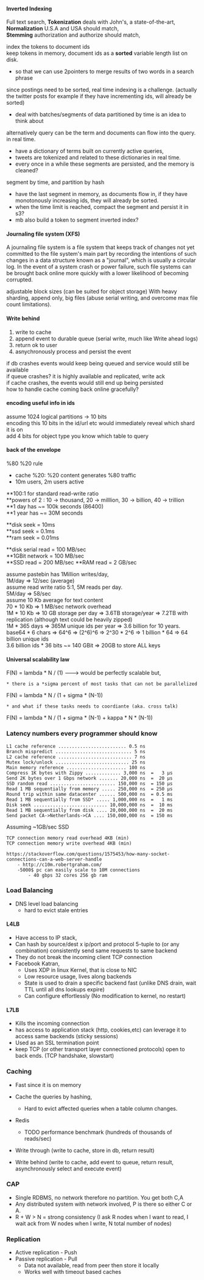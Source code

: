 #### Inverted Indexing
Full text search, 
**Tokenization** deals with John's, a state-of-the-art,  
**Normalization** U.S.A and USA should match,  
**Stemming** authorization and authorize should match,  

index the tokens to document ids  
keep tokens in memory, document ids as a **sorted** variable length list on disk.
  * so that we can use 2pointers to merge results of two words in a search phrase

since postings need to be sorted, real time indexing is a challenge. (actually the twitter posts for example if they have incrementing ids, will already be sorted)
  * deal with batches/segments of data partitioned by time is an idea to think about

alternatively query can be the term and documents can flow into the query. in real time.
  * have a dictionary of terms built on currently active queries,
  * tweets are tokenized and related to these dictionaries in real time.
  * every once in a while these segments are persisted, and the memory is cleaned?
  
segment by time, and partition by hash
* have the last segment in memory, as documents flow in, if they have monotonously increasing ids, they will already be sorted.
* when the time limit is reached, compact the segment and persist it in s3?
* mb also build a token to segment inverted index?
  
#### Journaling file system (XFS)
A journaling file system is a file system that keeps track of changes not yet committed to the file system's main part by recording the intentions of such changes in a data structure known as a "journal", which is usually a circular log. In the event of a system crash or power failure, such file systems can be brought back online more quickly with a lower likelihood of becoming corrupted.

adjustable block sizes (can be suited for object storage)
With heavy sharding, append only, big files (abuse serial writing, and overcome max file count limitations).

#### Write behind
1. write to cache
2. append event to durable queue (serial write, much like Write ahead logs)
3. return ok to user
4. asnychronously process and persist the event

if db crashes events would keep being queued and service would still be available  
if queue crashes? it is highly available and replicated, write ack  
if cache crashes, the events would still end up being persisted  
how to handle cache coming back online gracefully?  

#### encoding useful info in ids

assume 1024 logical partitions -> 10 bits  
encoding this 10 bits in the id/url etc would immediately reveal which shard it is on  
add 4 bits for object type you know which table to query  

#### back of the envelope 

%80 %20 rule  
  * cache %20: %20 content generates %80 traffic  
  * 10m users, 2m users active  

**100:1 for standard read-write ratio  
**powers of 2 : 10 -> thousand, 20 -> milllion, 30 -> billion, 40 -> trillion  
**1 day has ~= 100k seconds (86400)  
**1 year has ~= 30M seconds

**disk seek = 10ms  
**ssd seek = 0.1ms  
**ram seek = 0.01ms  

**disk serial read = 100 MB/sec  
**1GBit network = 100 MB/sec  
**SSD read = 200 MB/sec
**RAM read = 2 GB/sec


assume pastebin has 1Million writes/day,  
1M/day => 12/sec (average)  
assume read write ratio 5:1, 5M reads per day.  
5M/day => 58/sec  
assume 10 Kb average for text content  
70 * 10 Kb => 1 MB/sec network overhead  
1M * 10 Kb => 10 GB storage per day => 3.6TB storage/year => 7.2TB with replication (although text could be heavily zipped)  
1M * 365 days => 365M unique ids per year => 3.6 billion for 10 years.  
base64 * 6 chars => 64^6 => (2^6)^6 => 2^30 * 2^6 => 1 billion * 64 => 64 billion unique ids  
3.6 billion ids * 36 bits ~= 140 GBit => 20GB to store ALL keys  




#### Universal scalability law
  F(N) = lambda * N / (1)      ---> would be perfectly scalable but,  
  
    * there is a *sigma percent of most tasks that can not be parallelized  
    
  F(N) = lambda * N / (1 + sigma * (N-1))  
  
    * and what if these tasks needs to coordiante (aka. cross talk)  
    
  F(N) = lambda * N / (1 + sigma * (N-1) + kappa * N * (N-1))  

### Latency numbers every programmer should know
    L1 cache reference ......................... 0.5 ns
    Branch mispredict ............................ 5 ns
    L2 cache reference ........................... 7 ns
    Mutex lock/unlock ........................... 25 ns
    Main memory reference ...................... 100 ns             
    Compress 1K bytes with Zippy ............. 3,000 ns  =   3 µs
    Send 2K bytes over 1 Gbps network ....... 20,000 ns  =  20 µs
    SSD random read ........................ 150,000 ns  = 150 µs
    Read 1 MB sequentially from memory ..... 250,000 ns  = 250 µs
    Round trip within same datacenter ...... 500,000 ns  = 0.5 ms
    Read 1 MB sequentially from SSD* ..... 1,000,000 ns  =   1 ms
    Disk seek ........................... 10,000,000 ns  =  10 ms
    Read 1 MB sequentially from disk .... 20,000,000 ns  =  20 ms
    Send packet CA->Netherlands->CA .... 150,000,000 ns  = 150 ms

Assuming ~1GB/sec SSD

    TCP connection memory read overhead 4KB (min)
    TCP connection memory write overhead 4KB (min)
    
    https://stackoverflow.com/questions/1575453/how-many-socket-connections-can-a-web-server-handle
        - http://c10m.robertgraham.com/
        -5000$ pc can easily scale to 10M connections
            - 40 gbps 32 cores 256 gb ram

### Load Balancing
* DNS level load balancing
  * hard to evict stale entries
#### L4LB
  * Have access to IP stack,
  * Can hash by source/dest x ip/port and protocol 5-tuple to (or any combination) consistently send same requests to same backend
  * They do not break the incoming client TCP connection
  * Facebook Katran, 
    * Uses XDP in linux Kernel, that is close to NIC
    * Low resource usage, lives along backends
    * State is used to drain a specific backend fast (unlike DNS drain, wait TTL until all dns lookups expire)
    * Can configure effortlessly (No modification to kernel, no restart)
    
#### L7LB
  * Kills the incoming connection
  * has access to application stack (http, cookies,etc) can leverage it to access same backends (sticky sessions)
  * Used as an SSL termination point
  * keep TCP (or other transport layer connectioned protocols) open to back ends. (TCP handshake, slowstart)
  

### Caching
* Fast since it is on memory
* Cache the queries by hashing, 
  * Hard to evict affected queries when a table column changes.
* Redis
  * TODO performance benchmark (hundreds of thousands of reads/sec)
  
* Write through (write to cache, store in db, return result)
* Write behind (write to cache, add event to queue, return result, asynchronously select and execute event)

### CAP
  * Single RDBMS, no network therefore no partition. You get both C,A
  * Any distributed system with network involved, P is there so either C or A.
  * R + W > N = strong consistency (I ask R nodes when I want to read, I wait ack from W nodes when I write, N total number of nodes)


### Replication
* Active replication - Push
* Passive replication - Pull
  * Data not available, read from peer then store it locally
  * Works well with timeout based caches
